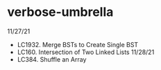 # verbose-umbrella

11/27/21
 * LC1932. Merge BSTs to Create Single BST
 * LC160. Intersection of Two Linked Lists
11/28/21
 * LC384. Shuffle an Array
